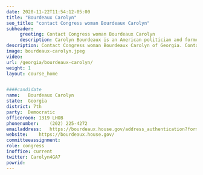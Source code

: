 ```yaml
---
date: 2020-11-22T11:54:12-05:00
title: "Bourdeaux Carolyn"
seo_title: "contact Congress woman Bourdeaux Carolyn"
subheader:
     greeting: Contact Congress woman Bourdeaux Carolyn 
     description: Carolyn Bourdeaux is an American politician and former professor who is serving as the U.S. Representative for Georgia's 7th congressional district. A member of the Democratic Party, she was a professor at the Andrew Young School of Public Policy at Georgia State University from 2003 to 2021.
description: Contact Congress woman Bourdeaux Carolyn of Georgia. Contact information for Bourdeaux Carolyn includes email address, phone number, and mailing address.
image: bourdeaux-carolyn.jpeg
video: 
url: /georgia/bourdeaux-carolyn/
weight: 1
layout: course_home


####candidate
name:	Bourdeaux Carolyn
state:	Georgia
district: 7th
party:	Democratic
officeroom:	1319 LHOB
phonenumber:	(202) 225-4272
emailaddress:	https://bourdeaux.house.gov/address_authentication?form=/contact
website:	https://bourdeaux.house.gov/
committeeassignment: 
role: congress
inoffice: current
twitter: Carolyn4GA7
powrid: 
---
```


